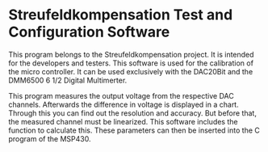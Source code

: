# Streufeldkompensation Test and Configuration Software

This program belongs to the Streufeldkompensation project. It is intended for the developers and testers. This software is used for the calibration of the micro controller. It can be used exclusively with the DAC20Bit and the DMM6500 6 1/2 Digital Multimerter. 

This program measures the output voltage from the respective DAC channels. Afterwards the difference in voltage is displayed in a chart. Through this you can find out the resolution and accuracy.  But before that, the measured channel must be linearized. This software includes the function to calculate this. These parameters can then be inserted into the C program of the MSP430.
